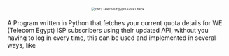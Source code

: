 <p align="center">
  <picture>
    <source srcset="https://i.imgur.com/mV5Q1bL.png" media="(prefers-color-scheme: dark)">
    <img src="https://i.imgur.com/31oBfHU.png" alt="(WE) Telecom Egypt Quota Check" style="scale: 50%;">
  </picture>
</p>

A Program written in Python that fetches your current quota details for WE (Telecom Egypt) ISP subscribers using their updated API, without you having to log in every time, this can be used and implemented in several ways, like 
